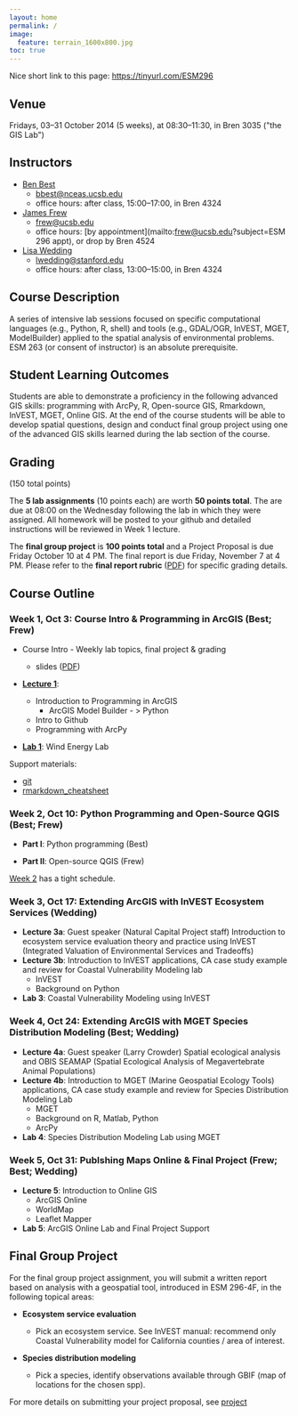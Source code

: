 ```yaml
---
layout: home
permalink: /
image:
  feature: terrain_1600x800.jpg
toc: true
---
```


Nice short link to this page: <https://tinyurl.com/ESM296>

## Venue

Fridays, 03&ndash;31 October 2014 (5 weeks), at 08:30&ndash;11:30, in Bren 3035 ("the GIS Lab")

## Instructors

* [Ben Best](http://cmap.msi.ucsb.edu/people/ben-best)
    * <bbest@nceas.ucsb.edu>
    * office hours: after class, 15:00–17:00, in Bren 4324
* [James Frew](http://frew.eri.ucsb.edu/)
    * <frew@ucsb.edu>
    * office hours: [by appointment](mailto:frew@ucsb.edu?subject=ESM 296 appt), or drop by Bren 4524
* [Lisa Wedding](http://www.centerforoceansolutions.org/people/early-career-fellows/lisa-wedding)
    * <lwedding@stanford.edu>
    * office hours: after class, 13:00–15:00, in Bren 4324

## Course Description

A series of intensive lab sessions focused on specific computational languages (e.g., Python, R, shell) and tools (e.g., GDAL/OGR, InVEST, MGET, ModelBuilder) applied to the spatial analysis of environmental problems. ESM 263 (or consent of instructor) is an absolute prerequisite.

## Student Learning Outcomes

Students are able to demonstrate a proficiency in the following advanced GIS skills: programming with ArcPy, R, Open-source GIS, Rmarkdown, InVEST, MGET, Online GIS. At the end of the course students will be able to develop spatial questions, design and conduct final group project using one of the advanced GIS skills learned during the lab section of the course.

## Grading

(150 total points)

The **5 lab assignments** (10 points each) are worth **50 points total**. The are due at 08:00 on the Wednesday following the lab in which they were assigned. All homework will be posted to your github and detailed instructions will be reviewed in Week 1 lecture.

The **final group project** is **100 points total** and a Project Proposal is due Friday October 10 at 4 PM. The final report is due Friday, November 7 at 4 PM. Please refer to the **final report rubric** ([PDF](https://purl.org/net/frew/ESM296/final_project_rubric.pdf)) for specific grading details.

## Course Outline

<a name="wk1"></a>
### Week 1, Oct 3: Course Intro & Programming in ArcGIS (Best; Frew)

* Course Intro - Weekly lab topics, final project & grading
    * slides ([PDF](https://purl.org/net/frew/ESM296/course_intro_slides.pdf))

* [**Lecture 1**](./wk1/lec1.html):
    * Introduction to Programming in ArcGIS
        * ArcGIS Model Builder - > Python
    * Intro to Github
    * Programming with ArcPy
    
* [**Lab 1**](./wk1/lab1.html): Wind Energy Lab

Support materials:

- [git](./wk1/git.html)
- [rmarkdown_cheatsheet](./wk1/rmarkdown_cheatsheet.pdf)

<a name="wk2"></a>
### Week 2, Oct 10: Python Programming and Open-Source QGIS (Best; Frew)

* **Part I**: Python programming (Best)

* **Part II**: Open-source QGIS (Frew)

[Week 2](./wk2) has a tight schedule.

<a name="wk3"></a>
### Week 3, Oct 17: Extending ArcGIS with InVEST Ecosystem Services (Wedding)

* **Lecture 3a**: Guest speaker (Natural Capital Project staff) Introduction to ecosystem service evaluation theory and practice using InVEST (Integrated Valuation of Environmental Services and Tradeoffs)
* **Lecture 3b**: Introduction to InVEST applications, CA case study example and review for Coastal Vulnerability Modeling lab
    * InVEST
    * Background on Python
* **Lab 3**: Coastal Vulnerability Modeling using InVEST

<a name="wk4"></a>
### Week 4, Oct 24: Extending ArcGIS with MGET Species Distribution Modeling (Best; Wedding)

* **Lecture 4a**: Guest speaker (Larry Crowder) Spatial ecological analysis and OBIS SEAMAP (Spatial Ecological Analysis of Megavertebrate Animal Populations)
* **Lecture 4b**: Introduction to MGET (Marine Geospatial Ecology Tools) applications, CA case study example and review for Species Distribution Modeling Lab
    * MGET
    * Background on R, Matlab, Python
    * ArcPy
* **Lab 4**: Species Distribution Modeling Lab using MGET

<a name="wk5"></a>
### Week 5, Oct 31: Publshing Maps Online & Final Project (Frew; Best; Wedding)

* **Lecture 5**: Introduction to Online GIS
    * ArcGIS Online
    * WorldMap
    * Leaflet Mapper
* **Lab 5**: ArcGIS Online Lab and Final Project Support

<a name="proj"></a>
## Final Group Project

For the final group project assignment, you will submit a written report based on analysis with a geospatial tool, introduced in ESM 296-4F, in the following topical areas:

* **Ecosystem service evaluation**
    * Pick an ecosystem service. See InVEST manual: recommend only Coastal Vulnerability model for California counties / area of interest.
    
* **Species distribution modeling**
    * Pick a species, identify observations available through GBIF (map of locations for the chosen spp).

For more details on submitting your project proposal, see [project](./project)
